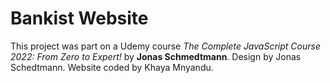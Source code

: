 # **Bankist Website**

This project was part on a Udemy course _The Complete JavaScript Course 2022: From Zero to Expert!_ by **Jonas Schmedtmann**. Design by Jonas Schedtmann. Website coded by Khaya Mnyandu.
